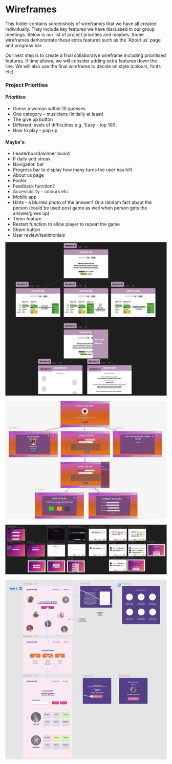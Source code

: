 # Wireframes

This folder contains screenshots of wireframes that we have all created individually. They include key features we have discussed in our group meetings. Below is our list of project priorities and maybes. Some wireframes demonstrate these extra features such as the 'About us' page and progress bar. 

Our next step is to create a final collaboratve wireframe including prioritised features. If time allows, we will consider adding extra features down the line. We will also use the final wireframe to decide on style (colours, fonts etc).

### Project Priorities

#### Priorities:
- Guess a woman within 10 guesses
- One category – musicians (initially at least)
- The give up button
- Different levels of difficulties e.g. ‘Easy - top 100’.
- How to play - pop up

#### Maybe's:
- Leaderboard/winner board
- If daily add streak
- Navigation bar
- Progress bar to display how many turns the user has left
- About us page
- Footer
- Feedback function?
- Accessibility - colours etc. 
- Mobile app
- Hints - a blurred photo of the answer? Or a random fact about the person (could be used post game as well when person gets the answer/gives up)
- Timer feature
- Restart function to allow player to repeat the game
- Share button
- User review/testimonials 


![erin-wireframe](../Wireframes/erin-wireframe.png)

![laura-wireframe](../Wireframes/laura-wireframe.jpg)

![annie-wireframe](../Wireframes/annie-wireframe.png)

![sruti-wireframe](../Wireframes/sruti-wireframe.png)

